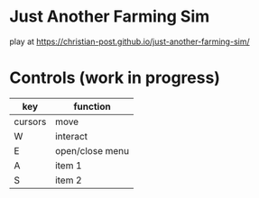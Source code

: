 # Just Another Farming Sim

play at https://christian-post.github.io/just-another-farming-sim/


# Controls (work in progress)

| key     | function |
| ------- | -------- |
| cursors | move     |
| W       | interact |
| E       | open/close menu |
| A       | item 1   |
| S       | item 2 |
